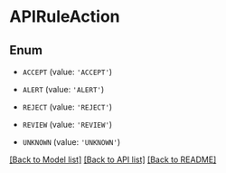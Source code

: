# APIRuleAction


## Enum

* `ACCEPT` (value: `'ACCEPT'`)

* `ALERT` (value: `'ALERT'`)

* `REJECT` (value: `'REJECT'`)

* `REVIEW` (value: `'REVIEW'`)

* `UNKNOWN` (value: `'UNKNOWN'`)

[[Back to Model list]](../README.md#documentation-for-models) [[Back to API list]](../README.md#documentation-for-api-endpoints) [[Back to README]](../README.md)


